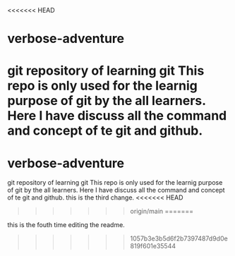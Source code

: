 <<<<<<< HEAD
# verbose-adventure

git repository of learning git
This repo is only used for the learnig purpose of git by the all learners.
Here I have discuss all the command and concept of te git and github.
=======
# verbose-adventure

git repository of learning git
This repo is only used for the learnig purpose of git by the all learners.
Here I have discuss all the command and concept of te git and github.
this is the third change.
<<<<<<< HEAD
>>>>>>> origin/main
=======

this is the fouth time editing the readme.
>>>>>>> 1057b3e3b5d6f2b7397487d9d0e819f601e35544
